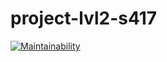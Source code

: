 # project-lvl2-s417

[![Maintainability](https://api.codeclimate.com/v1/badges/1cf042b64bccde3a2e1d/maintainability)](https://codeclimate.com/github/AlexRedisson18/project-lvl2-s417/maintainability)
